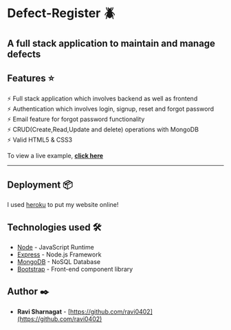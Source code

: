 # Defect-Register :beetle:

## A full stack application to maintain and manage defects

<!-- ![defecttrack](https://user-images.githubusercontent.com/66166738/102771477-f98a6f80-43ab-11eb-902a-b8242c666ae7.gif) -->

## Features ⭐

⚡️ Full stack application which involves backend as well as frontend\
⚡️ Authentication which involves login, signup, reset and forgot password\
⚡️ Email feature for forgot password functionality\
⚡️ CRUD(Create,Read,Update and delete) operations with MongoDB\
⚡️ Valid HTML5 & CSS3

To view a live example, **[click here](https://ravi0402-defectregister.herokuapp.com/)**

---


## Deployment 📦


I used [heroku](https://dashboard.heroku.com/apps) to put my website online!


## Technologies used 🛠️

- [Node](https://nodejs.org/en/) - JavaScript Runtime
- [Express](https://expressjs.com/) - Node.js Framework
- [MongoDB](https://www.mongodb.com/) - NoSQL Database
- [Bootstrap](https://getbootstrap.com/) - Front-end component library

## Author ✒️

- **Ravi Sharnagat** - [https://github.com/ravi0402](https://github.com/ravi0402)

